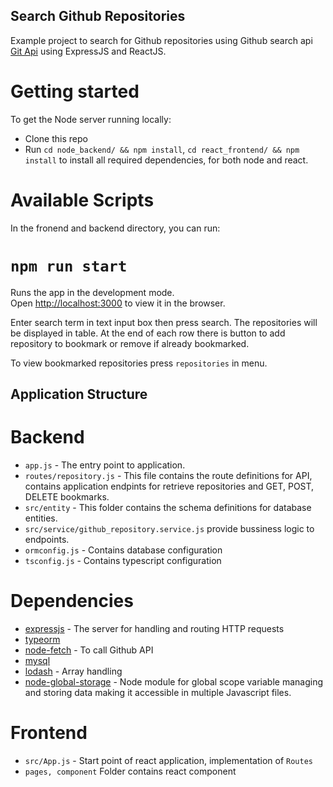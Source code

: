 ## Search Github Repositories

Example project to search for Github repositories using Github search api [Git Api](​https://developer.github.com/v3/) using ExpressJS and ReactJS.

# Getting started

To get the Node server running locally:

- Clone this repo
- Run `cd node_backend/ && npm install`,  `cd react_frontend/ && npm install` to install all required dependencies, for both node and react.

# Available Scripts

In the fronend and backend directory, you can run:

# `npm run start`

Runs the app in the development mode.<br />
Open [http://localhost:3000](http://localhost:3000) to view it in the browser.

Enter search term in text input box then press search.
The repositories will be displayed in table.
At the end of each row there is button to add repository to bookmark or remove if already bookmarked.

To view bookmarked repositories press `repositories` in menu.

## Application Structure

# Backend

- `app.js` - The entry point to application.
- `routes/repository.js` - This file contains the route definitions for API, contains application endpints for retrieve repositories and GET, POST, DELETE bookmarks.
- `src/entity` - This folder contains the schema definitions for database entities.
- `src/service/github_repository.service.js` provide bussiness logic to endpoints.
- `ormconfig.js` - Contains database configuration
- `tsconfig.js` - Contains typescript configuration

# Dependencies

- [expressjs](https://github.com/expressjs/express) - The server for handling and routing HTTP requests
- [typeorm](https://github.com/typeorm/typeorm)
- [node-fetch](https://www.npmjs.com/package/node-fetch) - To call Github API
- [mysql](www.mysql.com/downloads)
- [lodash](https://lodash.com/) - Array handling
- [node-global-storage](https://www.npmjs.com/package/node-global-storage) - Node module for global scope variable managing and storing data making it accessible in multiple Javascript files.

# Frontend

- `src/App.js` - Start point of react application, implementation of `Routes`
- `pages, component` Folder contains react component